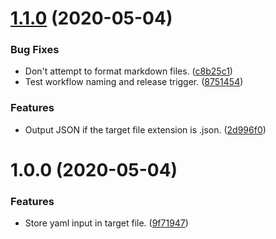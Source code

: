 # [1.1.0](https://github.com/AmazeeLabs/silverback-tools/compare/v1.0.0...v1.1.0) (2020-05-04)


### Bug Fixes

* Don't attempt to format markdown files. ([c8b25c1](https://github.com/AmazeeLabs/silverback-tools/commit/c8b25c1255720ecc38ef8fbeee98fe550fa23b3a))
* Test workflow naming and release trigger. ([8751454](https://github.com/AmazeeLabs/silverback-tools/commit/8751454effa8fcb91634063860c946566b8bef79))


### Features

* Output JSON if the target file extension is .json. ([2d996f0](https://github.com/AmazeeLabs/silverback-tools/commit/2d996f075ccc1269907fe899e6c0fc73e7fbe4cd))

# 1.0.0 (2020-05-04)


### Features

* Store yaml input in target file. ([9f71947](https://github.com/AmazeeLabs/silverback-tools/commit/9f71947bbb6d7cc6e5445ebd8e3e709deff8caab))
